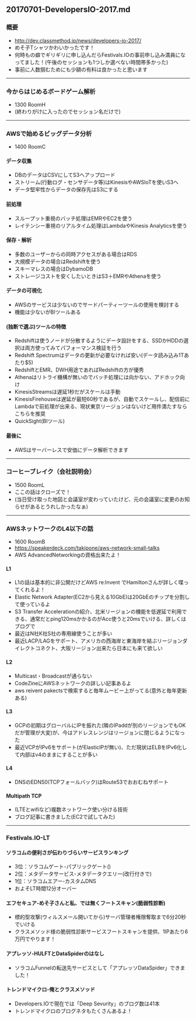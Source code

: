 20170701-DevelopersIO-2017.md
-----

### 概要
*  http://dev.classmethod.jp/news/developers-io-2017/
* めそ子Tシャツかわいかったです！
* 何時もの癖でギリギリに申し込んだらFestivals.IOの事前申し込み満員になってました！(午後のセッションも1つしか選べない時間帯多かった)
* 事前に人数掴むためにも少額の有料は良かったと思います

-----

### 今からはじめるボードゲーム解析
* 1300 RoomH
* (終わりがけに入ったのでセッション名だけで)

-----

### AWSで始めるビッグデータ分析
* 1400 RoomC

#### データ収集
* DBのデータはCSVにしてS3へアップロード
* ストリーム(行動ログ・センサデータ等)はKinesisやAWSIoTを使いS3へ
* データ堅牢性からデータの保存先はS3にする

#### 前処理
* スループット重視のバッチ処理はEMRやEC2を使う
* レイテンシー重視のリアルタイム処理はLambdaやKinesis Analyticsを使う

#### 保存・解析
* 多数のユーザーからの同時アクセスがある場合はRDS
* 大規模データの場合はRedshiftを使う
* スキーマレスの場合はDybamoDB
* ストレージコストを安くしたいときはS3＋EMRやAthenaを使う

#### データの可視化
* AWSのサービスは少ないのでサードパーティーツールの使用を検討する
* 機能は少ないがBIツールある

#### (独断で選ぶ)ツールの特徴
* Redshiftは使うノードが分散するようにデータ設計をする、SSDかHDDの選択は両方使ってみてパフォーマンス検証を行う
* Redshift Spectrumはデータの更新が必要なければ安い(データ読み込み1Tあたり$5)
* RedshiftとEMR、DWH用途であればRedshiftの方が優秀
* Athenaはリトライ機構が無いのでバッチ処理には向かない、アドホック向け
* KinesisStreamsは遅延1秒だがスケールは手動
* KinesisFirehouseは遅延が最短60秒であるが、自動でスケールし、配信前にLambdaで前処理が出来る、現状東京リージョンはないけど用件満たすならこちらを推奨
* QuickSight(BIツール)

#### 最後に
* AWSはサーバーレスで安価にデータ解析できます

-----

### コーヒーブレイク（会社説明会）
* 1500 RoomL
* ここの話はクローズで！
* (当日受け取った地図と会議室が変わっていたけど、元の会議室に変更のお知らせがあるとうれしかったなぁ)

-----

### AWSネットワークのL4以下の話
* 1600 RoomB
*  https://speakerdeck.com/takipone/aws-network-small-talks
* AWS AdvancedNetworkingの資格出来たよ！

#### L1
* L1の話は基本的に非公開だけどAWS re:Invent でHamiltonさんが詳しく喋ってくれるよ！
* Elastic Network Adapter(EC2から見える10GbE)は20GbEのチップを分割して使っているよ
* S3 Transfer Accelerationの紹介、北米リージョンの機能を低遅延で利用できる、通常だとping120msかかるのがAcc使うと20msでいける、詳しくはブログで
* 最近はN社K社S社の専用線使うことが多い
* 最近LACP/LAGをサポート、アメリカの西海岸と東海岸を結ぶリージョンダイレクトコネクト、大阪リージョン出来たら日本にも来て欲しい

#### L2
* Multicast・Broadcastが通らない
* CodeZineにAWSネットワークの詳しい記事あるよ
* aws reivent pakectsで検索すると毎年ムービー上がってる(意外と毎年更新ある)

#### L3
* GCPの初期はグローバルにIPを振れた(隣のIPaddが別のリージョンでもOKだが管理が大変)が、今はアドレスレンジはリージョンに閉じるようになった
* 最近VCPがIPv6をサポート(がElasticIPが無い)、ただ現状はELBをIPv6化して内部はv4のままにすることが多い

#### L4
* DNSのEDNS0(TCPフォールバック)はRoute53でおおむねサポート

#### Multipath TCP
* (LTEとwifiなど)複数ネットワーク使い分ける技術
* ブログ記事に書きました(EC2で試してみた)

-----

### Festivals.IO-LT

#### ソラコムの便利さが伝わりづらいサービスランキング
* 3位：ソラコムゲート-パブリックゲート()
* 2位：メタデータサービス-メタデータクエリー(改行付きで)
* 1位：ソラコムエアー-カスタムDNS
* およそLT時間12分オーバー

#### エフセキュア-めそ子さんと私、では無くフートスキャン(脆弱性診断)
* 標的型攻撃(ウィルスメール開いてから)サーバ管理者権限奪取まで6分20秒でいける
* クラスメソッド様の脆弱性診断サービスフートスキャンを提供、1IPあたり6万円でやります！

#### アプレッソ-HULFTとDataSpiderのはなし
* ソラコムFunnelの転送先サービスとして「アプレッソDataSpider」できました！

#### トレンドマイクロ-俺とクラスメソッド
* Developers.IOで現在では「Deep Sevurity」のブログ数は41本
* トレンドマイクロのブログネタもたくさんあるよ！
